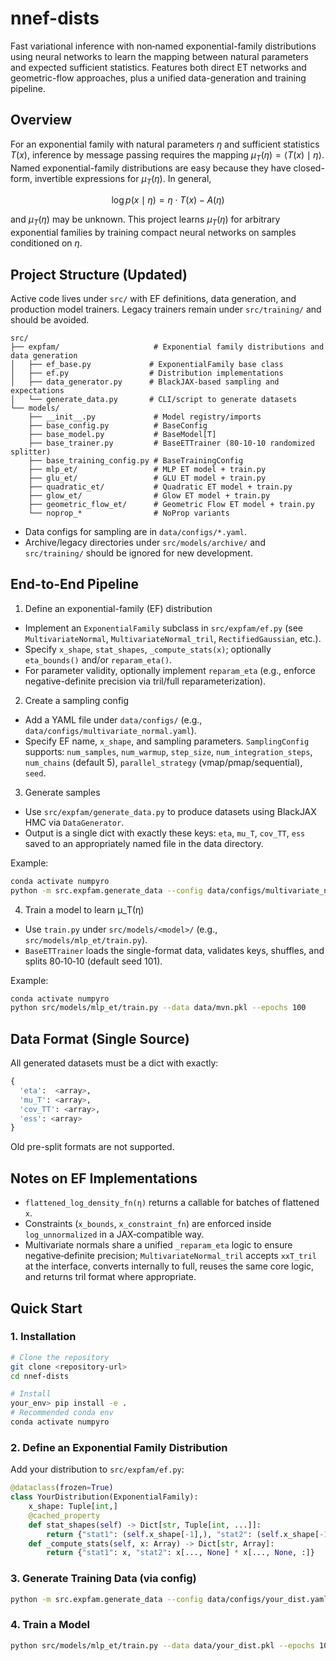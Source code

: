 # nnef-dists

Fast variational inference with non‑named exponential-family distributions using neural networks to learn the mapping between natural parameters and expected sufficient statistics. Features both direct ET networks and geometric-flow approaches, plus a unified data-generation and training pipeline.

## Overview

For an exponential family with natural parameters $\eta$ and sufficient statistics $T(x)$, inference by message passing requires the mapping $\mu_T(\eta) = \langle T(x) \mid \eta \rangle$. Named exponential-family distributions are easy because they have closed-form, invertible expressions for $\mu_T(\eta)$. In general,

$$ \log p(x\mid\eta) = \eta\cdot T(x) - A(\eta) $$

and $\mu_T(\eta)$ may be unknown. This project learns $\mu_T(\eta)$ for arbitrary exponential families by training compact neural networks on samples conditioned on $\eta$.

## Project Structure (Updated)

Active code lives under `src/` with EF definitions, data generation, and production model trainers. Legacy trainers remain under `src/training/` and should be avoided.

```
src/
├── expfam/                     # Exponential family distributions and data generation
│   ├── ef_base.py             # ExponentialFamily base class
│   ├── ef.py                  # Distribution implementations
│   ├── data_generator.py      # BlackJAX-based sampling and expectations
│   └── generate_data.py       # CLI/script to generate datasets
└── models/
    ├── __init__.py             # Model registry/imports
    ├── base_config.py          # BaseConfig
    ├── base_model.py           # BaseModel[T]
    ├── base_trainer.py         # BaseETTrainer (80-10-10 randomized splitter)
    ├── base_training_config.py # BaseTrainingConfig
    ├── mlp_et/                 # MLP ET model + train.py
    ├── glu_et/                 # GLU ET model + train.py
    ├── quadratic_et/           # Quadratic ET model + train.py
    ├── glow_et/                # Glow ET model + train.py
    ├── geometric_flow_et/      # Geometric Flow ET model + train.py
    └── noprop_*                # NoProp variants

```

- Data configs for sampling are in `data/configs/*.yaml`.
- Archive/legacy directories under `src/models/archive/` and `src/training/` should be ignored for new development.

## End-to-End Pipeline

1) Define an exponential-family (EF) distribution
- Implement an `ExponentialFamily` subclass in `src/expfam/ef.py` (see `MultivariateNormal`, `MultivariateNormal_tril`, `RectifiedGaussian`, etc.).
- Specify `x_shape`, `stat_shapes`, `_compute_stats(x)`; optionally `eta_bounds()` and/or `reparam_eta()`.
- For parameter validity, optionally implement `reparam_eta` (e.g., enforce negative-definite precision via tril/full reparameterization).

2) Create a sampling config
- Add a YAML file under `data/configs/` (e.g., `data/configs/multivariate_normal.yaml`).
- Specify EF name, `x_shape`, and sampling parameters. `SamplingConfig` supports: `num_samples`, `num_warmup`, `step_size`, `num_integration_steps`, `num_chains` (default 5), `parallel_strategy` (vmap/pmap/sequential), `seed`.

3) Generate samples
- Use `src/expfam/generate_data.py` to produce datasets using BlackJAX HMC via `DataGenerator`.
- Output is a single dict with exactly these keys: `eta`, `mu_T`, `cov_TT`, `ess` saved to an appropriately named file in the data directory.

Example:
```bash
conda activate numpyro
python -m src.expfam.generate_data --config data/configs/multivariate_normal.yaml --force
```

4) Train a model to learn μ_T(η)
- Use `train.py` under `src/models/<model>/` (e.g., `src/models/mlp_et/train.py`).
- `BaseETTrainer` loads the single-format data, validates keys, shuffles, and splits 80‑10‑10 (default seed 101).

Example:
```bash
conda activate numpyro
python src/models/mlp_et/train.py --data data/mvn.pkl --epochs 100
```

## Data Format (Single Source)

All generated datasets must be a dict with exactly:

```python
{
  'eta':  <array>,
  'mu_T': <array>,
  'cov_TT': <array>,
  'ess': <array>
}
```

Old pre-split formats are not supported.

## Notes on EF Implementations

- `flattened_log_density_fn(η)` returns a callable for batches of flattened `x`.
- Constraints (`x_bounds`, `x_constraint_fn`) are enforced inside `log_unnormalized` in a JAX‑compatible way.
- Multivariate normals share a unified `_reparam_eta` logic to ensure negative‑definite precision; `MultivariateNormal_tril` accepts `xxT_tril` at the interface, converts internally to full, reuses the same core logic, and returns tril format where appropriate.

## Quick Start

### 1. Installation

```bash
# Clone the repository
git clone <repository-url>
cd nnef-dists

# Install
your_env> pip install -e .
# Recommended conda env
conda activate numpyro
```

### 2. Define an Exponential Family Distribution

Add your distribution to `src/expfam/ef.py`:

```python
@dataclass(frozen=True)
class YourDistribution(ExponentialFamily):
    x_shape: Tuple[int,]
    @cached_property
    def stat_shapes(self) -> Dict[str, Tuple[int, ...]]:
        return {"stat1": (self.x_shape[-1],), "stat2": (self.x_shape[-1], self.x_shape[-1])}
    def _compute_stats(self, x: Array) -> Dict[str, Array]:
        return {"stat1": x, "stat2": x[..., None] * x[..., None, :]}
```

### 3. Generate Training Data (via config)

```bash
python -m src.expfam.generate_data --config data/configs/your_dist.yaml --output data/your_dist.pkl
```

### 4. Train a Model

```bash
python src/models/mlp_et/train.py --data data/your_dist.pkl --epochs 100
```